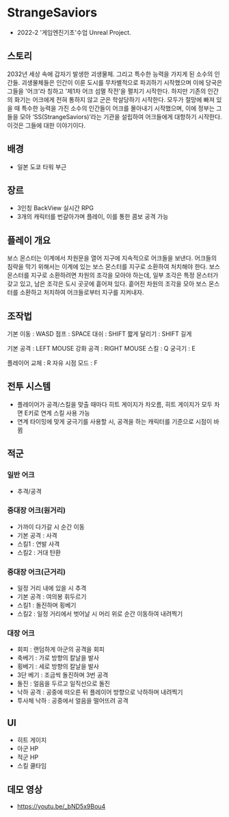 # StrangeSaviors

- 2022-2 '게임엔진기초'수업 Unreal Project.

## 스토리

2032년 세상 속에 갑자기 발생한 괴생물체. 그리고 특수한 능력을 가지게 된 소수의 인간들.
괴생물체들은 인간이 이룬 도시를 무차별적으로 파괴하기 시작했으며 이에 당국은 그들을 '어크'라 칭하고 '제1차 어크 섬멸 작전'을 펼치기 시작한다.
하지만 기존의 인간의 화기는 어크에게 전혀 통하지 않고 군은 학살당하기 시작한다.
모두가 절망에 빠져 있을 때 특수한 능력을 가진 소수의 인간들이 어크를 몰아내기 시작했으며, 이에 정부는 그들을 모아 ‘SS(StrangeSaviors)’라는 기관을 설립하여 어크들에게 대항하기 시작한다.
이것은 그들에 대한 이야기이다.

## 배경

- 일본 도쿄 타워 부근

## 장르

- 3인칭 BackView 실시간 RPG
- 3개의 캐릭터를 번갈아가며 플레이, 이를 통한 콤보 공격 가능

## 플레이 개요

보스 몬스터는 이계에서 차원문을 열어 지구에 지속적으로 어크들을 보낸다.
어크들의 침략을 막기 위해서는 이계에 있는 보스 몬스터를 지구로 소환하여 처치해야 한다.
보스 몬스터를 지구로 소환하려면 차원의 조각을 모아야 하는데, 일부 조각은 특정 몬스터가 갖고 있고, 남은 조각은 도시 곳곳에 흩어져 있다.
흩어진 차원의 조각을 모아 보스 몬스터를 소환하고 처치하여 어크들로부터 지구를 지켜내자.

## 조작법

기본 이동 : WASD
점프 : SPACE
대쉬 : SHIFT 짧게
달리기 : SHIFT 길게

기본 공격 : LEFT MOUSE
강화 공격 : RIGHT MOUSE
스킬 : Q
궁극기 : E

플레이어 교체 : R
자유 시점 모드 : F

## 전투 시스템

- 플레이어가 공격/스킬을 맞출 때마다 히트 게이지가 차오름, 히트 게이지가 모두 차면 E키로 연계 스킬 사용 가능
- 연계 타이밍에 맞게 궁극기를 사용할 시, 공격을 하는 캐릭터를 기준으로 시점이 바뀜

## 적군

### 일반 어크

- 추격/공격

### 중대장 어크(원거리)

- 가까이 다가갈 시 순간 이동
- 기본 공격 : 사격
- 스킬1 : 연발 사격
- 스킬2 : 거대 탄환

### 중대장 어크(근거리)

- 일정 거리 내에 있을 시 추격
- 기본 공격 : 여의봉 휘두르기
- 스킬1 : 돌진하며 횡베기
- 스킬2 : 일정 거리에서 벗어날 시 머리 위로 순간 이동하여 내려찍기

### 대장 어크

- 회피 : 랜덤하게 아군의 공격을 회피
- 축베기 : 가로 방향의 칼날을 발사
- 횡베기 : 세로 방향의 칼날을 발사
- 3단 베기 : 조금씩 돌진하며 3번 공격
- 돌진 : 얼음을 두르고 일직선으로 돌진
- 낙하 공격 : 공중에 떠오른 뒤 플레이어 방향으로 낙하하며 내려찍기
- 투사체 낙하 : 공중에서 얼음을 떨어뜨려 공격

## UI

- 히트 게이지
- 아군 HP
- 적군 HP
- 스킬 쿨타임

## 데모 영상

- https://youtu.be/_bND5x9Bou4
